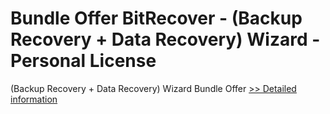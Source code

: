 # Bundle Offer BitRecover - (Backup Recovery + Data Recovery) Wizard - Personal License
(Backup Recovery + Data Recovery) Wizard Bundle Offer
[>> Detailed information](https://secure.shareit.com/shareit/product.html?productid=300998731&affiliateid=200057808)
